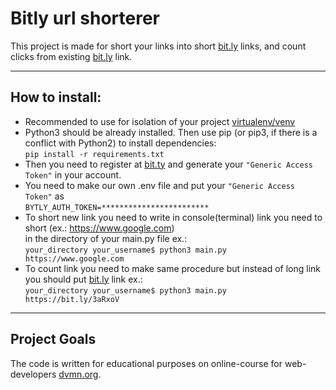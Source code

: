 # Bitly url shorterer 

This project is made for short your links into short [bit.ly](https://app.bitly.com/) links, and count clicks from existing [bit.ly](https://app.bitly.com/) link.<br>

---

## How to install: 
- Recommended to use for isolation of your project [virtualenv/venv](https://docs.python.org/3/library/venv.html)
- Python3 should be already installed. Then use pip (or pip3, if there is a conflict with Python2) to install dependencies:<br>
```pip install -r requirements.txt```
- Then you need to register at [bit.ty](https://app.bitly.com/) and generate your  `"Generic Access Token"` in your account.
- You need to make our own .env file and put your `"Generic Access Token"` as <br>
```BYTLY_AUTH_TOKEN=************************```
- To short new link you need to write in console(terminal) link you need to short (ex.: https://www.google.com)  
in the directory of your main.py file ex.: <br>
```your_directory your_username$ python3 main.py https://www.google.com``` <br>
- To count link you need to make same procedure but instead of long link you should put [bit.ly](https://app.bitly.com/) link ex.:<br>
 ```your_directory your_username$ python3 main.py  https://bit.ly/3aRxoV```

---

## Project Goals
The code is written for educational purposes on online-course for web-developers [dvmn.org](https://dvmn.org/).


